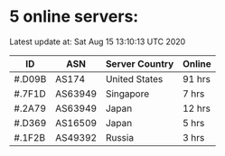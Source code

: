 # 5 online servers:

Latest update at: Sat Aug 15 13:10:13 UTC 2020

| ID | ASN | Server Country | Online |
| -- | --- | -------------- | ------ |
| #.D09B | AS174 | United States | 91 hrs |
| #.7F1D | AS63949 | Singapore | 7 hrs |
| #.2A79 | AS63949 | Japan | 12 hrs |
| #.D369 | AS16509 | Japan | 5 hrs |
| #.1F2B | AS49392 | Russia | 3 hrs |

